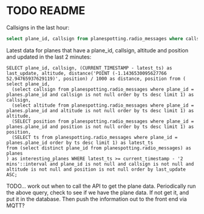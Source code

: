 # TODO README


Callsigns in the last hour:

```sql
select plane_id, callsign from planespotting.radio_messages where callsign is not null and ts >= now() - interval '1 hour';
```

Latest data for planes that have a plane_id, callsign, altitude and position and updated in the last 2 minutes:

```
SELECT plane_id, callsign, (CURRENT_TIMESTAMP - latest_ts) as last_update, altitude, distance('POINT (-1.1436530095627766 52.94765937629119)', position) / 1000 as distance, position from (
select plane_id,
  (select callsign from planespotting.radio_messages where plane_id = planes.plane_id and callsign is not null order by ts desc limit 1) as callsign,
  (select altitude from planespotting.radio_messages where plane_id = planes.plane_id and altitude is not null order by ts desc limit 1) as altitude,
  (SELECT position from planespotting.radio_messages where plane_id = planes.plane_id and position is not null order by ts desc limit 1) as position,
  (SELECT ts from planespotting.radio_messages where plane_id = planes.plane_id order by ts desc limit 1) as latest_ts
from (select distinct plane_id from planespotting.radio_messages) as planes
) as interesting_planes WHERE latest_ts >= current_timestamp - '2 mins'::interval and plane_id is not null and callsign is not null and altitude is not null and position is not null order by last_update ASC;
```

TODO... work out when to call the API to get the plane data.  Periodically run the above query, check to see if we have the plane data.  If not get it, and put it in the database.  Then push the information out to the front end via MQTT?

